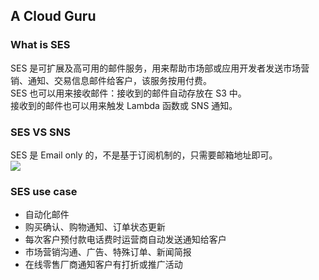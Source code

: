 ## A Cloud Guru
  
### What is SES
SES 是可扩展及高可用的邮件服务，用来帮助市场部或应用开发者发送市场营销、通知、交易信息邮件给客户，该服务按用付费。  
SES 也可以用来接收邮件：接收到的邮件自动存放在 S3 中。  
接收到的邮件也可以用来触发 Lambda 函数或 SNS 通知。  
  
### SES VS SNS
SES 是 Email only 的，不是基于订阅机制的，只需要邮箱地址即可。  
![](https://github.com/cloud-computing-group/aws-certification-notes/blob/master/Individual%20Product%20Notes/SES/SES%20VS%20SNS.png)
  
### SES use case
* 自动化邮件
* 购买确认、购物通知、订单状态更新
* 每次客户预付款电话费时运营商自动发送通知给客户
* 市场营销沟通、广告、特殊订单、新闻简报
* 在线零售厂商通知客户有打折或推广活动  
